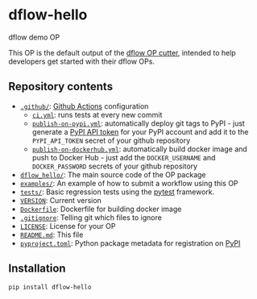 # dflow-hello

dflow demo OP

This OP is the default output of the
[dflow OP cutter](https://github.com/deepmodeling/dflow-op-cutter),
intended to help developers get started with their dflow OPs.

## Repository contents

* [`.github/`](.github/): [Github Actions](https://github.com/features/actions) configuration
  * [`ci.yml`](.github/workflows/ci.yml): runs tests at every new commit
  * [`publish-on-pypi.yml`](.github/workflows/publish-on-pypi.yml): automatically deploy git tags to PyPI - just generate a [PyPI API token](https://pypi.org/help/#apitoken) for your PyPI account and add it to the `PYPI_API_TOKEN` secret of your github repository
  * [`publish-on-dockerhub.yml`](.github/workflows/publish-on-dockerhub.yml): automatically build docker image and push to Docker Hub - just add the `DOCKER_USERNAME` and `DOCKER_PASSWORD` secrets of your github repository
* [`dflow_hello/`](dflow_hello/): The main source code of the OP package
* [`examples/`](examples/): An example of how to submit a workflow using this OP
* [`tests/`](tests/): Basic regression tests using the [pytest](https://docs.pytest.org/en/latest/) framework.
* [`VERSION`](VERSION): Current version
* [`Dockerfile`](Dockerfile): Dockerfile for building docker image
* [`.gitignore`](.gitignore): Telling git which files to ignore
* [`LICENSE`](LICENSE): License for your OP
* [`README.md`](README.md): This file
* [`pyproject.toml`](pyproject.toml): Python package metadata for registration on [PyPI](https://pypi.org/)

## Installation

```shell
pip install dflow-hello
```
